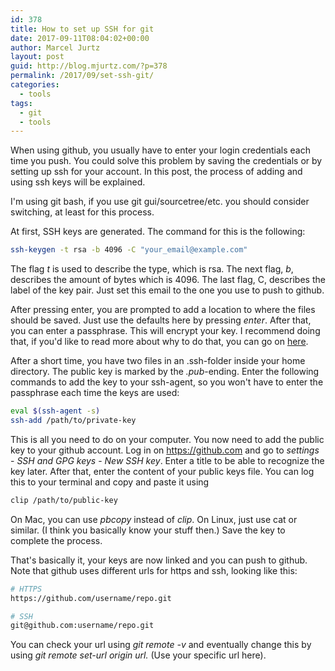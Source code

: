 ```yaml
---
id: 378
title: How to set up SSH for git
date: 2017-09-11T08:04:02+00:00
author: Marcel Jurtz
layout: post
guid: http://blog.mjurtz.com/?p=378
permalink: /2017/09/set-ssh-git/
categories:
  - tools
tags:
  - git
  - tools
---
```

When using github, you usually have to enter your login credentials each time you push. You could solve this problem by saving the credentials or by setting up ssh for your account. In this post, the process of adding and using ssh keys will be explained.

I'm using git bash, if you use git gui/sourcetree/etc. you should consider switching, at least for this process.

At first, SSH keys are generated. The command for this is the following:

```bash
ssh-keygen -t rsa -b 4096 -C "your_email@example.com"
```

The flag _t_ is used to describe the type, which is rsa. The next flag, _b_, describes the amount of bytes which is 4096. The last flag, C, describes the label of the key pair. Just set this email to the one you use to push to github.

After pressing enter, you are prompted to add a location to where the files should be saved. Just use the defaults here by pressing _enter_. After that, you can enter a passphrase. This will encrypt your key. I recommend doing that, if you'd like to read more about why to do that, you can go on [here](https://www.ssh.com/ssh/passphrase).

After a short time, you have two files in an .ssh-folder inside your home directory. The public key is marked by the _.pub_-ending. Enter the following commands to add the key to your ssh-agent, so you won't have to enter the passphrase each time the keys are used:

```bash
eval $(ssh-agent -s)
ssh-add /path/to/private-key
```

This is all you need to do on your computer. You now need to add the public key to your github account. Log in on <https://github.com> and go to _settings_ - _SSH and GPG keys_ - _New SSH key_. Enter a title to be able to recognize the key later. After that, enter the content of your public keys file. You can log this to your terminal and copy and paste it using

```bash
clip /path/to/public-key
```

On Mac, you can use _pbcopy_ instead of _clip_. On Linux, just use cat or similar. (I think you basically know your stuff then.) Save the key to complete the process.

That's basically it, your keys are now linked and you can push to github. Note that github uses different urls for https and ssh, looking like this:

```bash
# HTTPS
https://github.com/username/repo.git

# SSH
git@github.com:username/repo.git
```

You can check your url using _git remote -v_ and eventually change this by using _git remote set-url origin url._ (Use your specific url here).
